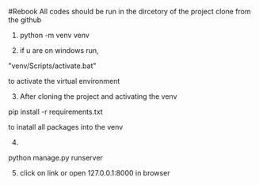 #Rebook
All codes should be run in the dircetory of the project clone from the github

1. python -m venv venv


2. if u are on windows run,
 <!-- //In CMD(command prompt) -->

"venv/Scripts/activate.bat" 

to activate the virtual environment

3. After cloning the project and activating the venv

<!--In the the project directory  run -->

pip install -r requirements.txt

to inatall all packages into the venv


4. <!--  Then inside that same folder run -->

python manage.py runserver

<!-- to start dev server -->

5. click on link or open 127.0.0.1:8000 in browser

